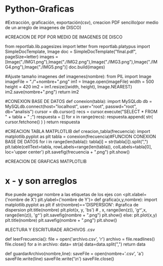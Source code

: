 # Python-Graficas
#Extracción, graficación, exportación(csv), creacion PDF sencillo(por medio de un arreglo de imagenes de DISCO)


#CREACION DE PDF POR MEDIO DE IMAGENES DE DISCO

from reportlab.lib.pagesizes import letter
from reportlab.platypus import SimpleDocTemplate, Image
doc = SimpleDocTemplate("final.pdf", pageSize=letter)
images = [Image("./IMG1.png"),Image("./IMG2.png"),Image("./IMG3.png"),Image("./IMG4.png"),Image("./IMG5.png")]
doc.build(images)

#Ajuste tamaño imagenes
def imagenes(nombre):
	from PIL import Image
	imageFile = "./"+nombre+".png"
	im1 = Image.open(imageFile)
	width = 500
	height = 420
	im2 = im1.resize((width, height), Image.NEAREST)
	im2.save(nombre+".png")
	return im2

#CONEXION BASE DE DATOS
def conexion(tabla):
	import MySQLdb
	db = MySQLdb.connect(host="localhost", user="root", passwd="root", db="analisis")
	cursor = db.cursor()
	recs = cursor.execute("SELECT * FROM " + tabla + " ;")
	respuesta = []
	for x in range(recs):
		respuesta.append( str( cursor.fetchone() ) )
	return respuesta

#CREACION TABLA MATPLOTLIB
def creacion_tabla(frecuencia):
	import matplotlib.pyplot as plt
	tabla = conexion(frecuencia)#FUNCION CONEXION BASE DE DATOS
	for i in range(len(tabla)):
		tabla[i] = str(tabla[i]).split(",")
	plt.table(cellText=tabla, rowLabels=range(len(tabla)), colLabels=tabla[0], loc='upper center')
	plt.savefig(frecuencia + ".png")
	plt.show()
  
  
#CREACION DE GRAFICAS  MATPLOTLIB
# x - y son arreglos
#se puede agregar nombre a las etiquetas de los ejes con <plt.xlabel=('nombre de X')   plt.ylabel=('nombre de Y')>
def grafica(x,y,nombre):
    import matplotlib.pyplot as plt
    if str(nombre)=='DISPERSION':     #grafica de dispersion
        plt.title(nombre)
        plt.plot(x, y, 'bs')  # , x, range(len(z)),  'g^',x, range(len(z)), 'g^')
        plt.savefig(nombre + ".png")
        plt.show()
    else:
        plt.plot(x,y)
        plt.title(nombre)
        plt.savefig(nombre + ".png")
        plt.show()
        
 #LECTURA Y ESCRITURADE ARCHIVOS .csv
 
 def leerFrecuencia():
    file = open('archivo.csv', 'r')
    archivo = file.readlines()
    file.close()
    for a in archivo:
        data= str(a)
        data=data.split(",")
    return data

def guardarArchivo(nombre,line):
    saveFile = open(nombre+'.csv', 'a')
    saveFile.write(line)
    saveFile.write('\n')
    saveFile.close()
